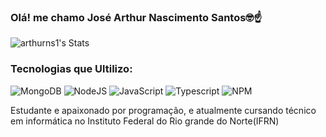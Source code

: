 ### Olá! me chamo José Arthur Nascimento Santos🤓☝️

![arthurns1's Stats](https://github-readme-stats.vercel.app/api?username=arthurns1&theme=dracula&show_icons=true&hide_border=true&count_private=true)

### Tecnologias que Ultilizo:
![MongoDB](https://img.shields.io/badge/MongoDB-%234ea94b.svg?style=for-the-badge&logo=mongodb&logoColor=white)
![NodeJS](https://img.shields.io/badge/node.js-6DA55F?style=for-the-badge&logo=node.js&logoColor=white)
![JavaScript](https://img.shields.io/badge/javascript-%23323330.svg?style=for-the-badge&logo=javascript&logoColor=%23F7DF1E)
![Typescript](https://img.shields.io/badge/TypeScript-007ACC?style=for-the-badge&logo=typescript&logoColor=white)
![NPM](https://img.shields.io/badge/NPM-%23CB3837.svg?style=for-the-badge&logo=npm&logoColor=white)
<br>

Estudante e apaixonado por programação, e atualmente cursando técnico em informática no Instituto Federal do Rio grande do Norte(IFRN)
